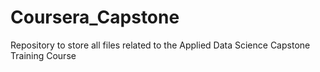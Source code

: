 # Coursera_Capstone
Repository to store all files related to the Applied Data Science Capstone Training Course
